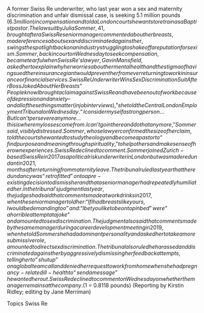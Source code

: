 A former Swiss Re underwriter, who last year won a sex and maternity discrimination and unfair dismissal case, is seeking 5.1 million pounds ($6.3 million) in compensation and told a London court she wants to retrain as a Baptist pastor.
The lawsuit by Julia Sommer, 41, brought after a Swiss Re senior manager commented about her breasts, made references about sex and discriminated against her, swings the spotlight back on an industry struggling to shake off a reputation for sexism.
Sommer, back in court on Wednesday to seek compensation, became tearful when Swiss Re’s lawyer, Gavin Mansfield, asked her to explain why her worries about her mental health and the stigma of having sued the reinsurance giant would prevent her from ever returning to work in insurance or financial services.
Swiss Re Underwriter Wins Sex Discrimination Suit After Boss Joked About Her Breasts
“People know I brought a claim against Swiss Re and have been out of work because of depression and anxiety – and all of these things matter (in job interviews),” she told the Central London Employment Tribunal on Wednesday.
“I consider myself a strong person … But I can’t persevere anymore … this is where my losses come from. I can’t go in there and do that anymore,” Sommer said, visibly distressed.
Sommer, whose lawyer confirmed the size of her claim, told the court she wanted to study theology and become a pastor to “find purpose and meaning through spirituality,” to help others and make sense of her own experiences.
Swiss Re declined to comment.
Sommer joined Zurich-based Swiss Re in 2017 as a political risk underwriter in London but was made redundant in 2021, months after returning from maternity leave.
The tribunal ruled last year that the redundancy was “retrofitted” on to a pre-existing decision to dismiss her and that a senior manager had repeatedly humiliated her.
In the tribunal’s judgment last year, the judges had said that comments made at work drinks in 2017, when the senior manager told her: “If I had breasts like yours, I would be demanding too” and: “I bet you like to be on top in bed” were “a horrible attempt at a joke” and amounted to sex discrimination.
The judgment also said that comments made by the same manager during a career development meeting in 2019, when he told Sommer she had a dominant personality and asked her to take a more submissive role, amounted to direct sex discrimination.
The tribunal also ruled he harassed and discriminated against her by aggressively dismissing her feedback attempts, telling her to “shut up” on a global team call and denied her request to work from home when she had pregnancy-related ill-health to “send a message” he wanted her out.
Swiss Re declined to comment on Wednesday on whether the manager remains at the company.
($1 = 0.8118 pounds)
(Reporting by Kirstin Ridley; editing by Jane Merriman)

Topics
Swiss Re
